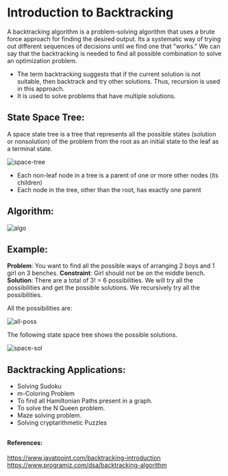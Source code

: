 # Introduction to Backtracking

A backtracking algorithm is a problem-solving algorithm that uses a brute force approach for finding the desired output.
Its a systematic way of trying out different sequences of decisions until we find one that "works." 
We can say that the backtracking is needed to find all possible combination to solve an optimization problem.

- The term backtracking suggests that if the current solution is not suitable, then backtrack and try other solutions. Thus, recursion is used in this approach. 
- It is used to solve problems that have multiple solutions.


## State Space Tree:

A space state tree is a tree that represents all the possible states (solution or nonsolution) of the problem from the root as an initial state to the leaf as a terminal state.

![space-tree](https://user-images.githubusercontent.com/70436834/143566976-410157f7-e52a-49dd-8557-2bf75f336d3b.png)

- Each non-leaf node in a tree is a parent of one or more other nodes (its children)
- Each node in the tree, other than the root, has exactly one parent

## Algorithm:

![algo](https://user-images.githubusercontent.com/70436834/143566992-f017ec07-02d4-4302-a10b-6a8c85bfd03b.png)

## Example:

**Problem**: You want to find all the possible ways of arranging 2 boys and 1 girl on 3 benches. 
**Constraint**: Girl should not be on the middle bench.
**Solution**: There are a total of 3! = 6 possibilities. We will try all the possibilities and get the possible solutions. We recursively try all the possibilities.

All the possibilities are:

![all-poss](https://user-images.githubusercontent.com/70436834/143567019-bb20efaa-19ed-4562-871d-7248c78e8ac8.png)

The following state space tree shows the possible solutions.

![space-sol](https://user-images.githubusercontent.com/70436834/143567031-d98dcf8a-b680-4926-af64-8c9e0592edf0.png)


## Backtracking Applications:

- Solving Sudoku
- m-Coloring Problem
- To find all Hamiltonian Paths present in a graph.
- To solve the N Queen problem.
- Maze solving problem.
- Solving cryptarithmetic Puzzles

##
#### References:
https://www.javatpoint.com/backtracking-introduction
https://www.programiz.com/dsa/backtracking-algorithm
